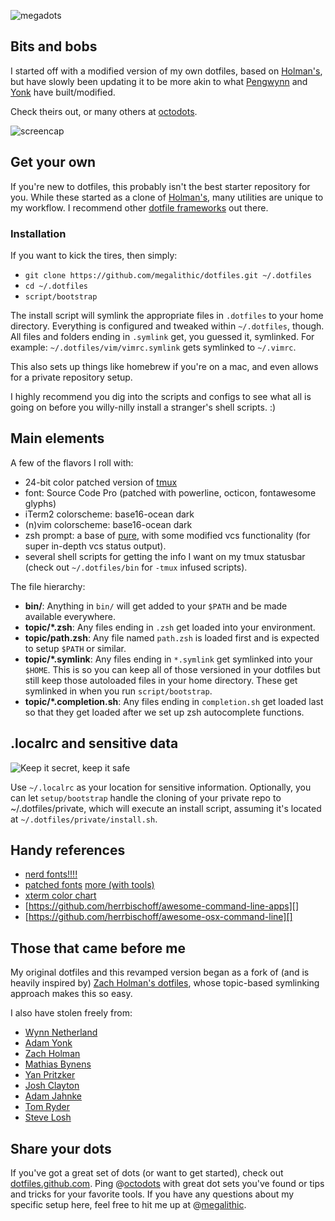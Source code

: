 ![megadots][]

## Bits and bobs

I started off with a modified version of my own dotfiles, based on
[Holman's][holman/dotfiles], but have slowly been updating it to be
more akin to what [Pengwynn][pengwynn/dotfiles] and
[Yonk][adamyonk/dotfiles] have built/modified.

Check theirs out, or many others at [octodots][dotfiles].

![screencap][]

## Get your own ##

If you're new to dotfiles, this probably isn't the best starter repository for
you. While these started as a clone of [Holman's][holman/dotfiles], many
utilities are unique to my workflow. I recommend other [dotfile frameworks][dotfiles]
out there.

### Installation ###

If you want to kick the tires, then simply:

- `git clone https://github.com/megalithic/dotfiles.git ~/.dotfiles`
- `cd ~/.dotfiles`
- `script/bootstrap`

The install script will symlink the appropriate files in `.dotfiles` to your
home directory. Everything is configured and tweaked within `~/.dotfiles`,
though. All files and folders ending in `.symlink` get, you guessed it,
symlinked. For example: `~/.dotfiles/vim/vimrc.symlink` gets symlinked to
`~/.vimrc`.

This also sets up things like homebrew if you're on a mac, and even allows for a
private repository setup.

I highly recommend you dig into the scripts and configs to see what all
is going on before you willy-nilly install a stranger's shell scripts. :)

## Main elements ##

A few of the flavors I roll with:

- 24-bit color patched version of [tmux](https://github.com/choppsv1/homebrew-term24)
- font: Source Code Pro (patched with powerline, octicon, fontawesome glyphs)
- iTerm2 colorscheme: base16-ocean dark
- (n)vim colorscheme: base16-ocean dark
- zsh prompt: a base of [pure](https://github.com/sindresorhus/pure), with some
modified vcs functionality (for super in-depth vcs status output).
- several shell scripts for getting the info I want on my tmux statusbar (check
out `~/.dotfiles/bin` for `-tmux` infused scripts).

The file hierarchy:

- **bin/**: Anything in `bin/` will get added to your `$PATH` and be made
  available everywhere.
- **topic/\*.zsh**: Any files ending in `.zsh` get loaded into your
  environment.
- **topic/path.zsh**: Any file named `path.zsh` is loaded first and is
  expected to setup `$PATH` or similar.
- **topic/\*.symlink**: Any files ending in `*.symlink` get symlinked into
  your `$HOME`. This is so you can keep all of those versioned in your dotfiles
  but still keep those autoloaded files in your home directory. These get
  symlinked in when you run `script/bootstrap`.
- **topic/\*.completion.sh**: Any files ending in `completion.sh` get loaded
  last so that they get loaded after we set up zsh autocomplete functions.

## .localrc and sensitive data
![Keep it secret, keep it safe](https://dl.dropboxusercontent.com/u/81794/secret_safe.jpg)

Use `~/.localrc` as your location for sensitive information. Optionally, you
can let `setup/bootstrap` handle the cloning of your private repo to
~/.dotfiles/private, which will execute an install script, assuming it's
located at `~/.dotfiles/private/install.sh`.

## Handy references ##

- [nerd fonts!!!!](https://github.com/ryanoasis/nerd-fonts)
- [patched fonts](https://github.com/powerline/fonts) [more (with tools)](https://github.com/gabrielelana/awesome-terminal-fonts/tree/patching-strategy)
- [xterm color chart](https://raw.github.com/foize/go.sgr/master/xterm_color_chart.png)
- [https://github.com/herrbischoff/awesome-command-line-apps][]
- [https://github.com/herrbischoff/awesome-osx-command-line][]

## Those that came before me ##

My original dotfiles and this revamped version began as a fork of
(and is heavily inspired by) [Zach Holman's dotfiles][holman/dotfiles],
whose topic-based symlinking approach makes this so easy.

I also have stolen freely from:

* [Wynn Netherland](https://github.com/pengwynn/dotfiles)
* [Adam Yonk](https://github.com/adamyonk/dotfiles)
* [Zach Holman](https://github.com/holman/dotfiles)
* [Mathias Bynens](https://github.com/mathiasbynens/dotfiles)
* [Yan Pritzker](https://github.com/skwp/dotfiles)
* [Josh Clayton](https://github.com/joshuaclayton/dotfiles)
* [Adam Jahnke](https://github.com/adamyonk/dotfiles)
* [Tom Ryder](https://github.com/tejr/dotfiles)
* [Steve Losh](https://github.com/sjl/dotfiles)

## Share your dots

If you've got a great set of dots (or want to get started), check out
[dotfiles.github.com][dotfiles]. Ping @[octodots][] with great dot sets
you've found or tips and tricks for your favorite tools. If you have any
questions about my specific setup here, feel free to hit me up at @[megalithic].

[dotfiles]: http://dotfiles.github.com
[octodots]: https://twitter.com/octodots
[megalithic]: https://twitter.com/megalithic
[yonk]: https://twitter.com/adamyonk
[pengwynn]: https://twitter.com/pengwynn
[holman/dotfiles]: https://github.com/holman/dotfiles
[pengwynn/dotfiles]: https://github.com/pengwynn/dotfiles
[adamyonk/dotfiles]: https://github.com/adamyonk/dotfiles
[megadots]:
https://dl.dropboxusercontent.com/u/81794/megadotfiles.png
[screencap]:
https://dl.dropboxusercontent.com/u/81794/screencap.png
